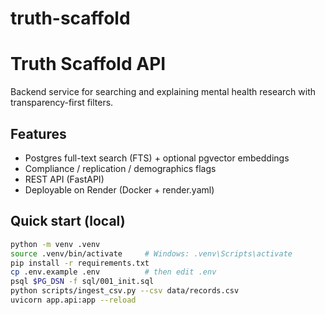 # truth-scaffold
# Truth Scaffold API

Backend service for searching and explaining mental health research with transparency-first filters.

## Features
- Postgres full-text search (FTS) + optional pgvector embeddings
- Compliance / replication / demographics flags
- REST API (FastAPI)
- Deployable on Render (Docker + render.yaml)

## Quick start (local)

```bash
python -m venv .venv
source .venv/bin/activate     # Windows: .venv\Scripts\activate
pip install -r requirements.txt
cp .env.example .env          # then edit .env
psql $PG_DSN -f sql/001_init.sql
python scripts/ingest_csv.py --csv data/records.csv
uvicorn app.api:app --reload
